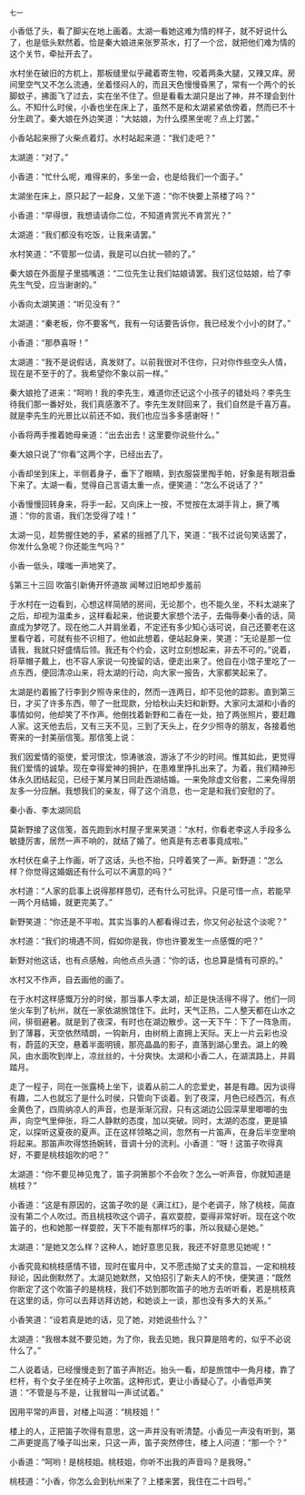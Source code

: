     七一 

   小香低了头，看了脚尖在地上画着。太湖一看她这难为情的样子，就不好说什么了，也是低头默然着。恰是秦大娘进来张罗茶水，打了一个岔，就把他们难为情的这个关节，牵扯开去了。

   水村坐在破旧的方杌上，那板缝里似乎藏着寄生物，咬着两条大腿，又辣又痒。房间里空气又不怎么流通，坐着怪闷人的，而且天色慢慢昏黑了，常有一个两个的长脚蚊子，拂面飞了过去，实在坐不住了。但是看看太湖只是出了神，并不理会到什么。不知什么时侯，小香也坐在床上了，虽然不是和太湖紧紧依傍着，然而已不十分生疏了。秦大娘在外边笑道：“大姑娘，为什么摸黑坐呢？点上灯罢。”

   小香站起来擦了火柴点着灯。水村站起来道：“我们走吧？”

   太湖道：“对了。”

   小香道：“忙什么呢，难得来的，多坐一会，也是给我们一个面子。”

   太湖坐在床上，原只起了一起身，又坐下道：“你不快要上茶楼了吗？”

   小香道：“早得很，我想请请你二位，不知道肯赏光不肯赏光？”

   太湖道：“我们都没有吃饭，让我来请罢。”

   水村笑道：“不管那一位请，我是可以白扰一顿的了。”

   秦大娘在外面屋子里插嘴道：“二位先生让我们姑娘请罢。我们这位姑娘，给了李先生气受，应当谢谢的。”

   小香向太湖笑道：“听见没有？”

   太湖道：“秦老板，你不要客气，我有一句话要告诉你，我已经发个小小的财了。”

   小香道：“那恭喜呀！”

   太湖道：“我不是说假话，真发财了。以前我很对不住你，只对你作些空头人情，现在是不至于的了。我希望你不象以前一样。”

   秦大娘抢了进来：“呵哟！我的李先生，难道你还记这个小孩子的错处吗？李先生待我们那一番好处，我们真感激不了。李先生发财回来了，我们自然是千喜万喜。就是李先生的光景比以前还不如，我们也应当多多感谢呀！”

   小香将两手推着她母亲道：“出去出去！这里要你说些什么。”

   秦大娘只说了“你看”这两个字，已经出去了。

   小香却坐到床上，半侧着身子，垂下了眼睛，到衣服袋里掏手帕，好象是有眼泪垂下来了。太湖一看，觉得自己言语太重一点，便笑道：“怎么不说话了？”

   小香慢慢回转身来，将手一起，又向床上一按，不觉按在太湖手背上，撅了嘴道：“你的言语，我们怎受得了哇！”

   太湖一见，趁势握住她的手，紧紧的摇撼了几下，笑道：“我不过说句笑话罢了，你发什么急呢？你还能生气吗？”

   小香一低头，噗嗤一声地笑了。

   §第三十三回 吹笛引新俦开怀道故 闻琴过旧地却步羞前

   于水村在一边看到，心想这样简陋的房间，无论那个，也不能久坐，不料太湖来了之后，却视为温柔乡，这样看起来，他说要大家想个法子，去侮辱秦小香的话，简直成为梦呓了。现在他二人并肩坐着，不定还有多少知心话可说，自己还要老在这里看守着，可就有些不识相了。他如此想着，便站起身来，笑道：“无论是那一位请我，我就只好盛情后领。我还有个约会，这时立刻想起来，非去不可的。”说着，将草帽子戴上，也不容人家说一句挽留的话，便走出来了。他自在小馆子里吃了一点东西，便回清凉山来，将太湖的行动，向大家一报告，大家都笑起来了。

   太湖是约着搬了行李到夕照寺来住的，然而一连两日，却不见他的踪影。直到第三日，才买了许多东西，带了一批现款，分给秋山夫妇和新野。大家问太湖和小香的事情如何，他却笑了不作声。他倒找着新野和二香在一处，拍了两张照片，要赶趣人家。这天他去后，又有三天不见，三到了天头上，在夕少照寺的朋友，各接着他寄来的一封美丽信笺。那信笺上说：

   我们因爱情的驱使，爱河恨沈，惊涛骇浪，游泳了不少的时间。惟其如此，更觉得我们爱情的诚挚。现在幸得爱神的拥护，在患难里挣扎出来了。为着，我们精神形体永久团结起见，已经于某月某日同赴西湖结婚。一来免除虚文俗套，二来免得朋友多一分应酬。我想我们的亲友，得了这个消息，也一定是和我们安慰的了。

   秦小香、李太湖同启

   莫新野接了这信笺，首先跑到水村屋子里来笑道：“水村，你看老李这人手段多么敏捷厉害，居然一声不响的，就结了婚了。他真是有志者事竟成啦。”

   水村伏在桌子上作画，听了这话，头也不抬，只哼着笑了一声。新野道：“怎么样？你觉得这婚姻还有什么可以不满意的吗？”

   水村道：“人家的启事上说得那样恳切，还有什么可批评。只是可惜一点，若能早一两个月结婚，就更完美了。”

   新野笑道：“你还是不平啦。其实当事的人都看得过去，你又何必扯这个淡呢？”

   水村道：“我们的境遇不同，假如你是我，你也许要发生一点感慨的吧？”

   新野对他这话，也有点感触，向他点点头道：“你的话，也总算是情有可原的。”

   水村又不作声，自去画他的画了。

   在于水村这样感慨万分的时侯，那当事人李太湖，却正是快活得不得了。他们一同坐火车到了杭州，就在一家依湖旅馆住下。此时，天气正热，二人整天都在山水之间，徘徊避暑。就是到了夜深，有时也在湖边散步。这一天下午：下了一阵急雨，到了薄暮，天空依然晴朗，一钩新月，由树梢上直拥上天际。天上一片云彩也没有，蔚蓝的天空，悬着半面明镜，那亮晶晶的影子，直落到湖心里去。湖上的晚风，由水面吹到岸上，凉丝丝的，十分爽快。太湖和小香二人，在湖滨路上，并肩踏月。

   走了一程子，同在一张露椅上坐下，谈着从前二人的恋爱史，甚是有趣。因为谈得有趣，二人也就忘了是什么时侯，只管向下谈着。到了夜深，月色已经西沉，有点金黄色了，四周纳凉人的声音，也是渐渐沉寂，只有这湖边公园深草里唧唧的虫声，向空气里伸张，将二人静默的态度，加以突破。同时，太湖的态度，更是镇定，以探听这夏夜的夏声。正在这样领略之间，忽然有一片笛声，在身后半空里响将起来。那笛声吹得悠扬婉转，音调十分的流利。小香道：“呀！这笛子吹得真好，不要是桃枝姐吹的吧？”

   太湖道：“你不要见神见鬼了，笛子洞箫那个不会吹？怎么一听声音，你就知道是桃枝？”

   小香道：“这是有原因的，这笛子吹的是《满江红》，是个老调子，除了桃枝，简直没有第二个人吹过。而且桃枝吹这个调子，喜欢耍腔，耍得非常好听。现在这个吹笛子的，也和她那一样耍腔，天下不能有那样巧的事，所以我疑心是她。”

   太湖道：“是她又怎么样？这种人，她好意思见我，我还不好意思见她呢！”

   小香究竟和桃枝感情不错，现时在蜜月中，又不愿违拗了丈夫的意旨，一定和桃枝辩论，因此倒默然了。太湖见她默然，又怕招引了新夫人的不快，便笑道：“既然你断定了这个吹笛子的是桃枝，我们不妨到那吹笛子的地方去听听看，若是桃枝真在这里的话，你可以去拜访拜访她，和她谈上一谈，那也没有多大的关系。”

   小香笑道：“设若真是她的话，见了她，对她说些什么？”

   太湖道：“我根本就不要见她，为了你，我去见她，我只算是陪考的，似乎不必说什么了。”

   二人说着话，已经慢慢走到了笛子声附近。抬头一看，却是旅馆中一角月楼，靠了栏杆，有个女子坐在椅子上吹笛。这种形式，更让小香疑心了。小香低声笑道：“不管是与不是，让我冒叫一声试试着。”

   因用平常的声音，对楼上叫道：“桃枝姐！”

   楼上的人，正把笛子吹得有意思，这一声并没有听清楚。小香见一声没有听到，第二声更提高了嗓子叫出来，只这一声，笛子突然停住，楼上人问道：“那一个？”

   小香道：“呵哟！是桃枝姐。桃枝姐，你听不出我的声音吗？是我呀。”

   桃枝道：“小香，你怎么会到杭州来了？上楼来罢，我住在二十四号。”

